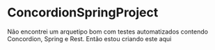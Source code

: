 # ConcordionSpringProject

Não encontrei um arquetipo bom com testes automatizados contendo Concordion, Spring e Rest. Então estou criando este aqui
